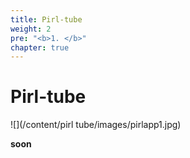 ```yaml
---
title: Pirl-tube
weight: 2
pre: "<b>1. </b>"
chapter: true
---
```


# Pirl-tube

![](/content/pirl tube/images/pirlapp1.jpg)

**soon** 